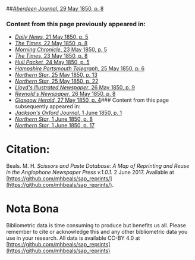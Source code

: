 ##[*Aberdeen Journal*, 29 May 1850, p. 8](https://mhbeals.github.io/sap_html/Aberdeen-Journal/Aberdeen-Journal-29-May-1850-p-8)

### Content from this page previously appeared in:
+ [*Daily News*, 21 May 1850, p. 5](https://mhbeals.github.io/sap_html/Daily-News/Daily-News-21-May-1850-p-5)
+ [*The Times*, 22 May 1850, p. 8](https://mhbeals.github.io/sap_html/The-Times/The-Times-22-May-1850-p-8)
+ [*Morning Chronicle*, 23 May 1850, p. 5](https://mhbeals.github.io/sap_html/Morning-Chronicle/Morning-Chronicle-23-May-1850-p-5)
+ [*The Times*, 23 May 1850, p. 8](https://mhbeals.github.io/sap_html/The-Times/The-Times-23-May-1850-p-8)
+ [*Hull Packet*, 24 May 1850, p. 5](https://mhbeals.github.io/sap_html/Hull-Packet/Hull-Packet-24-May-1850-p-5)
+ [*Hampshire Portsmouth Telegraph*, 25 May 1850, p. 6](https://mhbeals.github.io/sap_html/Hampshire-Portsmouth-Telegraph/Hampshire-Portsmouth-Telegraph-25-May-1850-p-6)
+ [*Northern Star*, 25 May 1850, p. 13](https://mhbeals.github.io/sap_html/Northern-Star/Northern-Star-25-May-1850-p-13)
+ [*Northern Star*, 25 May 1850, p. 22](https://mhbeals.github.io/sap_html/Northern-Star/Northern-Star-25-May-1850-p-22)
+ [*Lloyd's Illustrated Newspaper*, 26 May 1850, p. 9](https://mhbeals.github.io/sap_html/Lloyd's-Illustrated-Newspaper/Lloyd's-Illustrated-Newspaper-26-May-1850-p-9)
+ [*Reynold's Newspaper*, 26 May 1850, p. 8](https://mhbeals.github.io/sap_html/Reynold's-Newspaper/Reynold's-Newspaper-26-May-1850-p-8)
+ [*Glasgow Herald*, 27 May 1850, p. 4](https://mhbeals.github.io/sap_html/Glasgow-Herald/Glasgow-Herald-27-May-1850-p-4)### Content from this page subsequently appeared in:
+ [*Jackson's Oxford Journal*, 1 June 1850, p. 1](https://mhbeals.github.io/sap_html/Jackson's-Oxford-Journal/Jackson's-Oxford-Journal-1-June-1850-p-1)
+ [*Northern Star*, 1 June 1850, p. 8](https://mhbeals.github.io/sap_html/Northern-Star/Northern-Star-1-June-1850-p-8)
+ [*Northern Star*, 1 June 1850, p. 17](https://mhbeals.github.io/sap_html/Northern-Star/Northern-Star-1-June-1850-p-17)
                    
# Citation: 

Beals. M. H. *Scissors and Paste Database: A Map of Reprinting and Reuse in the Anglophone Newspaper Press v.1.0.1.* 2 June 2017. Available at [https://github.com/mhbeals/sap_reprints/](https://github.com/mhbeals/sap_reprints/). 
                    
# Nota Bona

Bibliometric data is time consuming to produce but benefits us all. Please remember to cite or acknowledge this and any other bibliometric data you use in your research. All data is available CC-BY 4.0 at [https://github.com/mhbeals/sap_reprints](https://github.com/mhbeals/sap_reprints)